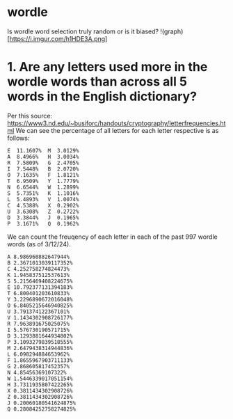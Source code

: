 # wordle
Is wordle word selection truly random or is it biased?
!(graph)[https://i.imgur.com/h1HDE3A.png]

# 1. Are any letters used more in the wordle words than across all 5 words in the English dictionary?
Per this source: https://www3.nd.edu/~busiforc/handouts/cryptography/letterfrequencies.html
We can see the percentage of all letters for each letter respective is as follows:
```
E  11.1607%  M  3.0129%
A  8.4966%   H  3.0034%
R  7.5809%   G  2.4705%
I  7.5448%   B  2.0720%
O  7.1635%   F  1.8121%
T  6.9509%   Y  1.7779%
N  6.6544%   W  1.2899%
S  5.7351%   K  1.1016%
L  5.4893%   V  1.0074%
C  4.5388%   X  0.2902%
U  3.6308%   Z  0.2722%
D  3.3844%   J  0.1965%
P  3.1671%   Q  0.1962%
```
We can count the freuqency of each letter in each of the past 997 wordle words (as of 3/12/24).
```
A 8.986960882647944%
B 2.3671013039117352%
C 4.252758274824473%
K 1.945837512537613%
S 5.2156469408224675%
E 10.792377131394183%
T 6.800401203610833%
Y 3.2296890672016048%
O 6.8405215646940825%
U 3.791374122367101%
V 1.1434302908726177%
R 7.963891675025075%
I 5.576730190571715%
D 3.1293881644934802%
P 3.1093279839518555%
M 2.6479438314944836%
L 6.098294884653962%
F 1.8655967903711133%
G 2.868605817452357%
N 4.85456369107322%
W 1.5446339017051154%
H 3.7311935807422265%
X 0.3811434302908726%
Z 0.3811434302908726%
J 0.20060180541624875%
Q 0.28084252758274825%
```
